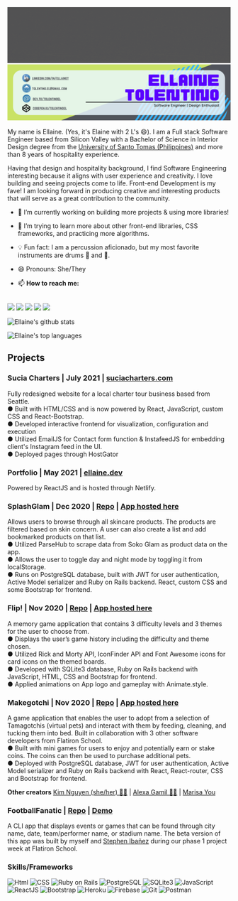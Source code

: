 <!-- # Mabuhay! Welcome to my page! 👋 -->
<img src='images/Mabuhay_gif.gif' alt="banner mabuhay"></img>
<img src='images/Github_banner.png' alt="banner"></img>

My name is Ellaine. (Yes, it's Elaine with 2 L's 😄). I am a Full stack Software Engineer based from Silicon Valley with a Bachelor of Science in Interior Design degree from the [University of Santo Tomas (Philippines)](http://www.ust.edu.ph/academics/programs/bachelor-of-science-in-interior-design/) and more than 8 years of hospitality experience.

Having that design and hospitality background, I find Software Engineering interesting because it aligns with user experience and creativity. I love building and seeing projects come to life. Front-end Development is my fave! I am looking forward in producing creative and interesting products that will serve as a great contribution to the community.

- 🔭 I’m currently working on building more projects & using more libraries!
- 🌱 I’m trying to learn more about other front-end libraries, CSS frameworks, and practicing more algorithms.
- :bulb: Fun fact: I am a percussion aficionado, but my most favorite instruments are drums 🥁 and :guitar:.

- 😄 Pronouns: She/They

- 📫 **How to reach me:**
</br>
<span>
    <a href="https://codepen.io/tolentinoel" target="blank"><img src="https://img.shields.io/badge/Codepen-000000?style=for-the-badge&logo=codepen&logoColor=green"/></a>
    <a href="mailto:tolentino.el@gmail.com" target="blank"><img src="https://img.shields.io/badge/Gmail-D14836?style=for-the-badge&logo=gmail&logoColor=white"></a>
    <a href="https://www.linkedin.com/in/ellainet/" target="blank"><img src="https://img.shields.io/badge/LinkedIn-0077B5?style=for-the-badge&logo=linkedin&logoColor=white"/></a>
    <a href="https://dev.to/tolentinoel" target="blank"><img src="https://img.shields.io/badge/dev.to-0A0A0A?style=for-the-badge&logo=dev.to&logoColor=white"/></a>
    <a href="https://github.com/tolentinoel" target="blank"><img src="https://img.shields.io/badge/GitHub-100000?style=for-the-badge&logo=github&logoColor=violet"/>
    </a>
    
</span>

<span>

![Ellaine's github stats](https://github-readme-stats.vercel.app/api?username=tolentinoel&theme=merko&layout=compact)

![Ellaine's top languages](https://github-readme-stats.vercel.app/api/top-langs/?username=tolentinoel&layout=compact&theme=merko)

</span>

## Projects

### Sucia Charters | July 2021 | [suciacharters.com](https://suciacharters.com/)
Fully redesigned website for a local charter tour business based from Seattle.
<br/>
● Built with HTML/CSS and is now powered by React, JavaScript, custom CSS and React-Bootstrap.<br/>
● Developed interactive frontend for visualization, configuration and execution<br/>
● Utilized EmailJS for Contact form function & InstafeedJS for embedding client's Instagram feed in the UI.<br/>
● Deployed pages through HostGator<br/>

### Portfolio | May 2021 | [ellaine.dev](https://ellaine.dev/)
Powered by ReactJS and is hosted through Netlify.

### SplashGlam | Dec 2020 | [Repo](https://github.com/tolentinoel/splashglam_frontend) | [App hosted here](https://splashglam.herokuapp.com/)

Allows users to browse through all skincare products. The products are filtered based on skin concern. A user can also create a list and add bookmarked products on that list.<br/>
● Utilized ParseHub to scrape data from Soko Glam as product data on the app.<br/>
● Allows the user to toggle day and night mode by toggling it from localStorage.<br/>
● Runs on PostgreSQL database, built with JWT for user authentication, Active Model serializer and Ruby on Rails backend. React, custom CSS and some Bootstrap for frontend.<br/>


### Flip! | Nov 2020 | [Repo](https://github.com/tolentinoel/flip) | [App hosted here](https://tolentinoel.github.io/flip/)

A memory game application that contains 3 difficulty levels and 3 themes for the user to choose from.<br/>
● Displays the user’s game history including the difficulty and theme chosen.<br/>
● Utilized Rick and Morty API, IconFinder API and Font Awesome icons for card icons on the themed boards.<br/>
● Developed with SQLite3 database, Ruby on Rails backend with JavaScript, HTML, CSS and Bootstrap for frontend.<br/>
● Applied animations on App logo and gameplay with Animate.style.


### Makegotchi | Nov 2020 | [Repo](https://github.com/nnhk23/makegotchi-frontend) | [App hosted here](https://makegotchi.herokuapp.com/)

A game application that enables the user to adopt from a selection of Tamagotchis (virtual pets) and interact with them by feeding, cleaning, and tucking them into bed. Built in collaboration with 3 other software developers from Flatiron School.<br/>
● Built with mini games for users to enjoy and potentially earn or stake coins. The coins can then be used to purchase additional pets.<br/>
● Deployed with PostgreSQL database, JWT for user authentication, Active Model serializer and Ruby on Rails backend with React, React-router, CSS and Bootstrap for frontend.

**Other creators**
[Kim Nguyen (she/her) 🏳️‍🌈](https://www.linkedin.com/in/kim-nguyen-0623/)
| 
[Alexa Gamil 🏳️‍🌈](https://www.linkedin.com/in/alexagamil/)
| 
[Marisa You](https://www.linkedin.com/in/marisa-you-5a7380b1/)

### FootballFanatic | [Repo](https://github.com/tolentinoel/footballFanatic) | [Demo](https://youtu.be/Br5ldoKAH4Q)

A CLI app that displays events or games that can be found through city name, date, team/performer name, or stadium name. The beta version of this app was built by myself and [Stephen Ibañez](http://www.stephenibanez.xyz/) during our phase 1 project week at Flatiron School.

### Skills/Frameworks
![Html](https://img.shields.io/badge/HTML5-E34F26?style=for-the-badge&logo=html5&logoColor=white)
![CSS](https://img.shields.io/badge/CSS-239120?&style=for-the-badge&logo=css3&logoColor=white)
![Ruby on Rails](https://img.shields.io/badge/Ruby_on_Rails-CC0000?style=for-the-badge&logo=ruby-on-rails&logoColor=white)
![PostgreSQL](https://img.shields.io/badge/PostgreSQL-316192?style=for-the-badge&logo=postgresql&logoColor=white)
![SQLite3](	https://img.shields.io/badge/SQLite-07405E?style=for-the-badge&logo=sqlite&logoColor=white)
![JavaScript](https://img.shields.io/badge/JavaScript-323330?style=for-the-badge&logo=javascript&logoColor=F7DF1E)
![ReactJS](https://img.shields.io/badge/React-20232A?style=for-the-badge&logo=react&logoColor=61DAFB)
![Bootstrap](https://img.shields.io/badge/Bootstrap-563D7C?style=for-the-badge&logo=bootstrap&logoColor=white)
![Heroku](https://img.shields.io/badge/Heroku-430098?style=for-the-badge&logo=heroku&logoColor=white)
![Firebase](https://img.shields.io/badge/firebase-ffca28?style=for-the-badge&logo=firebase&logoColor=white)
![Git](https://img.shields.io/badge/Git-F05032?style=for-the-badge&logo=git&logoColor=white)
![Postman](https://img.shields.io/badge/Postman-FF6C37?style=for-the-badge&logo=Postman&logoColor=white)